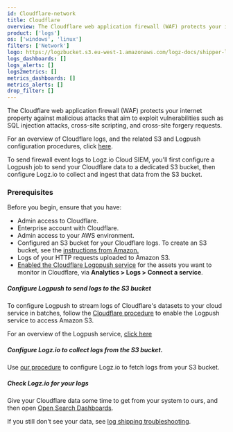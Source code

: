```yaml
---
id: Cloudflare-network
title: Cloudflare
overview: The Cloudflare web application firewall (WAF) protects your internet property against malicious attacks that aim to exploit vulnerabilities such as SQL injection attacks, cross-site scripting, and cross-site forgery requests.
product: ['logs']
os: ['windows', 'linux']
filters: ['Network']
logo: https://logzbucket.s3.eu-west-1.amazonaws.com/logz-docs/shipper-logos/cloudflare.svg 
logs_dashboards: []
logs_alerts: []
logs2metrics: []
metrics_dashboards: []
metrics_alerts: []
drop_filter: []
---
```



The Cloudflare web application firewall (WAF) protects your internet property against malicious attacks that aim to exploit vulnerabilities such as SQL injection attacks, cross-site scripting, and cross-site forgery requests.

For an overview of Cloudflare logs, and the related S3 and Logpush configuration procedures, click [here](https://developers.cloudflare.com/logs/).


To send firewall event logs to Logz.io Cloud SIEM, you'll first configure a Logpush job to send your Cloudflare data to a dedicated S3 bucket, then configure Logz.io to collect and ingest that data from the S3 bucket. 

### Prerequisites

Before you begin, ensure that you have: 

+ Admin access to Cloudflare.
+ Enterprise account with Cloudflare.
+ Admin access to your AWS environment.
+ Configured an S3 bucket for your Cloudflare logs.
  To create an S3 bucket, see the [instructions from Amazon.](https://docs.aws.amazon.com/AmazonS3/latest/userguide/creating-bucket.html)
+ Logs of your HTTP requests uploaded to Amazon S3.
+ [Enabled the Cloudflare Logppush service](https://developers.cloudflare.com/logs/get-started/logpush-dashboard) for the assets you want to monitor in Cloudflare, via **Analytics > Logs > Connect a service**.


 

##### Configure Logpush to send logs to the S3 bucket

To configure Logpush to stream logs of Cloudflare's datasets to your cloud service in batches, follow the [Cloudflare procedure](https://developers.cloudflare.com/logs/get-started/enable-destinations/aws-s3/) to enable the Logpush service to access Amazon S3. <!--  deprecated link (https://developers.cloudflare.com/logs/logpush/aws-s3  -->

For an overview of the Logpush service, [click here](https://developers.cloudflare.com/logs/about)

##### Configure Logz.io to collect logs from the S3 bucket. 

Use [our procedure](https://docs.logz.io/shipping/log-sources/s3-bucket.html#configure-logzio-to-fetch-logs-from-an-s3-bucket) to configure Logz.io to fetch logs from your S3 bucket.


##### Check Logz.io for your logs

Give your Cloudflare data some time to get from your system to ours, and then open [Open Search Dashboards](https://app.logz.io/#/dashboard/osd).

If you still don't see your data, see [log shipping troubleshooting](/docs/user-guide/log-management/troubleshooting/log-shipping-troubleshooting/).

 

